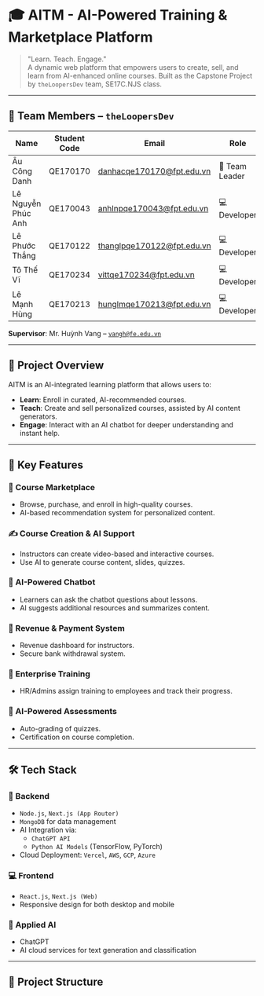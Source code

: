# 🎓 AITM - AI-Powered Training & Marketplace Platform

> "Learn. Teach. Engage."  
A dynamic web platform that empowers users to create, sell, and learn from AI-enhanced online courses. Built as the Capstone Project by `theLoopersDev` team, SE17C.NJS class.

---

## 👥 Team Members – `theLoopersDev`

| Name                | Student Code | Email                                | Role   |
|---------------------|--------------|---------------------------------------|--------|
| Âu Công Danh         | QE170170     | danhacqe170170@fpt.edu.vn             | 🧠 Team Leader |
| Lê Nguyễn Phúc Anh  | QE170043     | anhlnpqe170043@fpt.edu.vn             | 💻 Developer |
| Lê Phước Thắng      | QE170122     | thanglpqe170122@fpt.edu.vn            | 💻 Developer |
| Tô Thế Vĩ           | QE170234     | vittqe170234@fpt.edu.vn               | 💻 Developer |
| Lê Mạnh Hùng        | QE170213     | hunglmqe170213@fpt.edu.vn             | 💻 Developer |

**Supervisor**: Mr. Huỳnh Vang – [`vangh@fe.edu.vn`](mailto:vangh@fe.edu.vn)

---

## 📌 Project Overview

AITM is an AI-integrated learning platform that allows users to:
- **Learn**: Enroll in curated, AI-recommended courses.
- **Teach**: Create and sell personalized courses, assisted by AI content generators.
- **Engage**: Interact with an AI chatbot for deeper understanding and instant help.

---

## 🚀 Key Features

### 🛒 Course Marketplace
- Browse, purchase, and enroll in high-quality courses.
- AI-based recommendation system for personalized content.

### ✍️ Course Creation & AI Support
- Instructors can create video-based and interactive courses.
- Use AI to generate course content, slides, quizzes.

### 💬 AI-Powered Chatbot
- Learners can ask the chatbot questions about lessons.
- AI suggests additional resources and summarizes content.

### 🧾 Revenue & Payment System
- Revenue dashboard for instructors.
- Secure bank withdrawal system.

### 🏢 Enterprise Training
- HR/Admins assign training to employees and track their progress.

### 🧠 AI-Powered Assessments
- Auto-grading of quizzes.
- Certification on course completion.

---

## 🛠️ Tech Stack

### 🔧 Backend
- `Node.js`, `Next.js (App Router)`
- `MongoDB` for data management
- AI Integration via:
  - `ChatGPT API`
  - `Python AI Models` (TensorFlow, PyTorch)
- Cloud Deployment: `Vercel`, `AWS`, `GCP`, `Azure`

### 💻 Frontend
- `React.js`, `Next.js (Web)`
- Responsive design for both desktop and mobile

### 🧠 Applied AI
- ChatGPT
- AI cloud services for text generation and classification

---

## 📂 Project Structure

